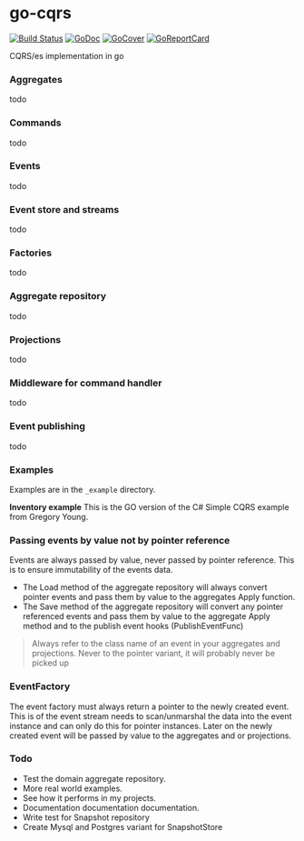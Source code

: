 # go-cqrs
[![Build Status](https://travis-ci.org/mbict/go-cqrs.png?branch=master)](https://travis-ci.org/mbict/go-cqrs)
[![GoDoc](https://godoc.org/github.com/mbict/go-cqrs?status.png)](http://godoc.org/github.com/mbict/go-cqrs)
[![GoCover](http://gocover.io/_badge/github.com/mbict/go-cqrs)](http://gocover.io/github.com/mbict/go-cqrs)
[![GoReportCard](http://goreportcard.com/badge/mbict/go-cqrs)](http://goreportcard.com/report/mbict/go-cqrs)

CQRS/es implementation in go

### Aggregates
todo

### Commands
todo

### Events
todo

### Event store and streams
todo

### Factories
todo

### Aggregate repository
todo

### Projections
todo

### Middleware for command handler
todo

### Event publishing
todo

### Examples
Examples are in the `_example` directory.

**Inventory example**
This is the GO version of the C# Simple CQRS example from Gregory Young.


### Passing events by value not by pointer reference
Events are always passed by value, never passed by pointer reference. This is to ensure immutability of the events data.

- The Load method of the aggregate repository will always convert pointer events and pass them by value to the aggregates Apply function.
- The Save method of the aggregate repository will convert any pointer referenced events and pass them by value to the aggregate Apply method and to the publish event hooks (PublishEventFunc)  

> Always refer to the class name of an event in your aggregates and projections.
> Never to the pointer variant, it will probably never be picked up

### EventFactory
The event factory must always return a pointer to the newly created event.
This is of the event stream needs to scan/unmarshal the data into the event instance and can only do this for pointer instances.
Later on the newly created event will be passed by value to the aggregates and or projections.

### Todo
- Test the domain aggregate repository.
- More real world examples.
- See how it performs in my projects.
- Documentation documentation documentation.
- Write test for Snapshot repository
- Create Mysql and Postgres variant for SnapshotStore